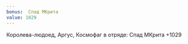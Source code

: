 ```yaml
---
bonus:  Спад МКрита 
value: 1029
---
```

Королева-людоед, Аргус, Космофаг в отряде: Спад МКрита +1029
